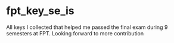 # fpt_key_se_is
All keys I collected that helped me passed the final exam during 9 semesters at FPT. Looking forward to more contribution
